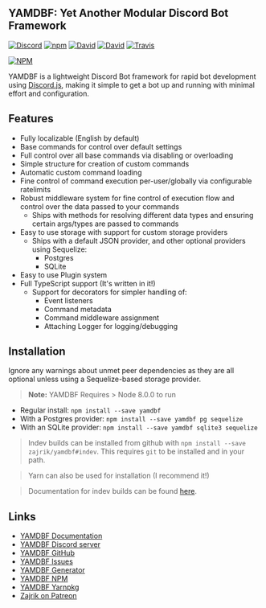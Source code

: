 ## YAMDBF: Yet Another Modular Discord Bot Framework

[![Discord](https://discordapp.com/api/guilds/233751981838041090/embed.png)](https://discord.gg/cMXkbXV)
[![npm](https://img.shields.io/npm/v/yamdbf.svg?maxAge=3600)](https://www.npmjs.com/package/yamdbf)
[![David](https://david-dm.org/zajrik/yamdbf/status.svg)](https://david-dm.org/zajrik/yamdbf)
[![David](https://david-dm.org/zajrik/yamdbf/peer-status.svg)](https://david-dm.org/zajrik/yamdbf?type=peer)
[![Travis](https://api.travis-ci.org/zajrik/yamdbf.svg)](https://travis-ci.org/zajrik/yamdbf)

[![NPM](https://nodei.co/npm/yamdbf.png?downloads=true&stars=true)](https://nodei.co/npm/yamdbf/)

YAMDBF is a lightweight Discord Bot framework for rapid bot development using [Discord.js](https://discord.js.org),
making it simple to get a bot up and running with minimal effort and configuration.

## Features
- Fully localizable (English by default)
- Base commands for control over default settings
- Full control over all base commands via disabling or overloading
- Simple structure for creation of custom commands
- Automatic custom command loading
- Fine control of command execution per-user/globally via configurable ratelimits
- Robust middleware system for fine control of execution flow and  
  control over the data passed to your commands
  - Ships with methods for resolving different data types and ensuring  
    certain args/types are passed to commands
- Easy to use storage with support for custom storage providers
  - Ships with a default JSON provider, and other optional providers using Sequelize:
    - Postgres
	- SQLite
- Easy to use Plugin system
- Full TypeScript support (It's written in it!)
  - Support for decorators for simpler handling of:
	- Event listeners
    - Command metadata
	- Command middleware assignment
	- Attaching Logger for logging/debugging

## Installation
Ignore any warnings about unmet peer dependencies as they are all optional unless
using a Sequelize-based storage provider.

>**Note:** YAMDBF Requires > Node 8.0.0 to run

- Regular install: `npm install --save yamdbf`   
- With a Postgres provider: `npm install --save yamdbf pg sequelize`   
- With an SQLite provider: `npm install --save yamdbf sqlite3 sequelize`

>Indev builds can be installed from github with `npm install --save zajrik/yamdbf#indev`.
This requires `git` to be installed and in your path.

>Yarn can also be used for installation (I recommend it!)

>Documentation for indev builds can be found [here](https://yamdbf.js.org/indev).

## Links
- [YAMDBF Documentation](https://yamdbf.js.org)
- [YAMDBF Discord server](https://discord.gg/cMXkbXV)
- [YAMDBF GitHub](https://github.com/zajrik/yamdbf)
- [YAMDBF Issues](https://github.com/zajrik/yamdbf/issues)
- [YAMDBF Generator](https://github.com/zajrik/generator-yamdbf)
- [YAMDBF NPM](https://www.npmjs.com/package/yamdbf)
- [YAMDBF Yarnpkg](https://yarnpkg.com/en/package/yamdbf)
- [Zajrik on Patreon](https://patreon.com/zajrik)